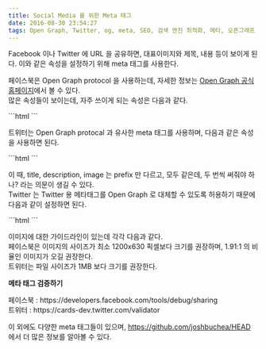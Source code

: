 ```yaml
---
title: Social Media 를 위한 Meta 태그
date: 2016-08-30 23:54:27
tags: Open Graph, Twitter, og, meta, SEO, 검색 엔진 최적화, 메타, 오픈그래프
---
```


<p>Facebook 이나 Twitter 에 URL 을 공유하면, 대표이미지와 제목, 내용 등이 보이게 된다. 이와 같은 속성을 설정하기 위해 meta 태그를 사용한다.</p>
<p>페이스북은 Open Graph protocol 을 사용하는데, 자세한 정보는 <a href="http://ogp.me/">Open Graph 공식 홈페이지</a>에서 볼 수 있다.<br />많은 속성들이 보이는데, 자주 쓰이게 되는 속성은 다음과 같다.</p>
```html
<meta property="og:title" content="제목" />
<meta property="og:description" content="설명" />
<meta property="og:image" content="대표 이미지" />
<meta property="og:url" content="표준 링크(같은 콘텐츠를 가리키는 여러 개의 URL 중 대표 URL)" />
```
<p>트위터는 Open Graph protocal 과 유사한 meta 태그를 사용하며, 다음과 같은 속성을 사용하면 된다.</p>
```html
<meta name="twitter:title" content="제목" />
<meta name="twitter:description" content="설명" />
<meta name="twitter:image" content="대표 이미지" />
<meta name="twitter:card" content="트위터 카드 타입" />
<!-- 트위터 카드 타입은 summary_large_image, summary, photo 중 하나를 선택할 수 있다. -->
```
<p>이 때, title, description, image 는 prefix 만 다르고, 모두 같은데, 두 번씩 써줘야 하나? 라는 의문이 생길 수 있다.<br /> Twitter 는 Twitter 용 메타태그를 Open Graph 로 대체할 수 있도록 허용하기 때문에 다음과 같이 설정하면 된다.</p>
```html
<meta property="og:title" content="제목" />
<meta property="og:description" content="설명" />
<meta property="og:image" content="대표 이미지" />
<meta property="og:url" content="표준 링크(같은 콘텐츠를 가리키는 여러 개의 URL 중 대표 URL)" />
<meta name="twitter:card" content="트위터 카드 타입" />
```
<p>이미지에 대한 가이드라인이 있는데 각각 다음과 같다.<br />페이스북은 이미지의 사이즈가 최소 1200x630 픽셀보다 크기를 권장하며, 1.91:1 의 비율인 이미지가 오길 권장한다.<br />트위터는 파일 사이즈가 1MB 보다 크기를 권장한다.</p>

__메타 태그 검증하기__
<p>페이스북 : https://developers.facebook.com/tools/debug/sharing<br />트위터 : https://cards-dev.twitter.com/validator</p>

<p>이 외에도 다양한 meta 태그들이 있으며, <a href="https://github.com/joshbuchea/HEAD">https://github.com/joshbuchea/HEAD</a> 에서 더 많은 정보를 알아볼 수 있다.</p>
